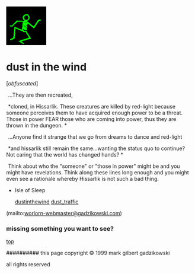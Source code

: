 ![dancer](assets/dancer.gif)

# dust in the wind



 [*obfuscated*]

![xparent](assets/xparent.gif)  ...They are then recreated, 


 ![xparent](assets/xparent.gif)  *cloned, in Hissarlik. These creatures are killed by red-light because someone perceives them to have acquired enough power to be a threat. Those in power FEAR those who are coming into power, thus they are thrown in the dungeon. * 


 ![xparent](assets/xparent.gif)  ...Anyone find it strange that we go from dreams to dance and red-light 


 ![xparent](assets/xparent.gif)  *and hissarlik still remain the same...wanting the status quo to continue? Not caring that the world has changed hands? * 


 ![xparent](assets/xparent.gif)  Think about who the "someone" or "those in power" might be and you might have revelations. Think along these lines long enough and you might even see a rationale whereby Hissarlik is not such a bad thing. 


- Isle of Sleep 







  [dustinthewind](dustinthewind.md)  [dust_traffic](dust_traffic.md) 

 (mailto:worlorn-webmaster@gadzikowski.com) 

 
### missing something you want to see?



 [top](#top) 

 
########## this page copyright © 1999 mark gilbert gadzikowski

 all rights reserved
